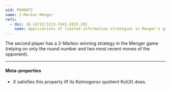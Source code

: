 ```yaml
---
uid: P000072
name: 2-Markov Menger
refs:
  - doi: 10.14712/1213-7243.2015.201
    name: Applications of limited information strategies in Menger's game
---
```

The second player has a $2$-Markov winning strategy in the Menger game (relying on only the round number and two most recent moves of the opponent).

----
#### Meta-properties

- $X$ satisfies this property iff its Kolmogorov quotient $\text{Kol}(X)$ does.